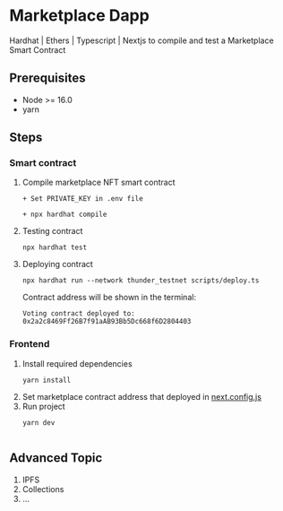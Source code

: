 #  Marketplace Dapp

Hardhat | Ethers | Typescript | Nextjs to compile and test a Marketplace Smart Contract

## Prerequisites

- Node >= 16.0
- yarn


## Steps
### Smart contract
1. Compile marketplace NFT smart contract 
    ```
    + Set PRIVATE_KEY in .env file

    + npx hardhat compile
2. Testing contract
    ```
    npx hardhat test
3. Deploying contract
    ```
    npx hardhat run --network thunder_testnet scripts/deploy.ts
    ```
    Contract address will be shown in the terminal:
    ```
    Voting contract deployed to: 0x2a2c8469Ff26B7f91aAB93Bb5Dc668f6D2804403
    ```

### Frontend
1. Install required dependencies 
    ```
    yarn install
2. Set marketplace contract address that deployed in [next.config.js](https://github.com/5ire-tech/marketplace-template/blob/master/next.config.js#L5)
3. Run project
    ```
    yarn dev


## Advanced Topic
1. IPFS
2. Collections
3. ...